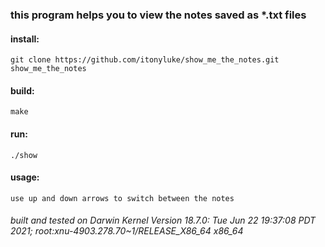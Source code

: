 ### this program helps you to view the notes saved as *.txt files
#### install:

`git clone https://github.com/itonyluke/show_me_the_notes.git show_me_the_notes`

#### build:
`make`

#### run:
`./show`

#### usage:
`use up and down arrows to switch between the notes`

###### built and tested on Darwin Kernel Version 18.7.0: Tue Jun 22 19:37:08 PDT 2021; root:xnu-4903.278.70~1/RELEASE_X86_64 x86_64
